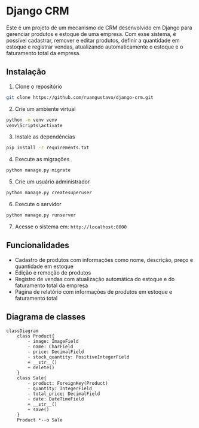# Django CRM

Este é um projeto de um mecanismo de CRM desenvolvido em Django para gerenciar produtos e estoque de uma empresa. Com esse sistema, é possível cadastrar, remover e editar produtos, definir a quantidade em estoque e registrar vendas, atualizando automaticamente o estoque e o faturamento total da empresa.

## Instalação

1. Clone o repositório

```bash
git clone https://github.com/ruangustavo/django-crm.git
```

2. Crie um ambiente virtual

```bash
python -m venv venv
venv\Scripts\activate
```

3. Instale as dependências

```bash
pip install -r requirements.txt
```

4. Execute as migrações

```bash
python manage.py migrate
```

5. Crie um usuário administrador

```bash
python manage.py createsuperuser
```

6. Execute o servidor

```bash
python manage.py runserver
```

7. Acesse o sistema em: `http://localhost:8000`

## Funcionalidades

- Cadastro de produtos com informações como nome, descrição, preço e quantidade em estoque
- Edição e remoção de produtos
- Registro de vendas com atualização automática do estoque e do faturamento total da empresa
- Página de relatório com informações de produtos em estoque e faturamento total

## Diagrama de classes

```mermaid
classDiagram
    class Product{
        - image: ImageField
        - name: CharField
        - price: DecimalField
        - stock_quantity: PositiveIntegerField
        + __str__()
        + delete()
    }
    class Sale{
        - product: ForeignKey(Product)
        - quantity: IntegerField
        - total_price: DecimalField
        - date: DateTimeField
        + __str__()
        + save()
    }
    Product *--o Sale
```
